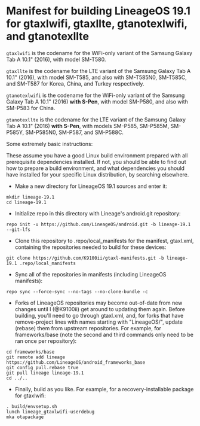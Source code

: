 # Manifest for building LineageOS 19.1 for gtaxlwifi, gtaxllte, gtanotexlwifi, and gtanotexllte

`gtaxlwifi` is the codename for the WiFi-only variant of the Samsung Galaxy Tab A 10.1" (2016), with model SM-T580.

`gtaxllte` is the codename for the LTE variant of the Samsung Galaxy Tab A 10.1" (2016), with model SM-T585, and also with SM-T585N0, SM-T585C, and SM-T587 for Korea, China, and Turkey respectively.

`gtanotexlwifi` is the codename for the WiFi-only variant of the Samsung Galaxy Tab A 10.1" (2016) **with S-Pen**, with model SM-P580, and also with SM-P583 for China.

`gtanotexllte` is the codename for the LTE variant of the Samsung Galaxy Tab A 10.1" (2016) **with S-Pen**, with models SM-P585, SM-P585M, SM-P585Y, SM-P585N0, SM-P587, and SM-P588C.

Some extremely basic instructions:

These assume you have a good Linux build environment prepared with all prerequisite dependencies installed. If not, you should be able to find out how to prepare a build environment, and what dependencies you should have installed for your specific Linux distribution, by searching elsewhere.

- Make a new directory for LineageOS 19.1 sources and enter it:
```
mkdir lineage-19.1
cd lineage-19.1
```

- Initialize repo in this directory with Lineage's android.git repository:
```
repo init -u https://github.com/LineageOS/android.git -b lineage-19.1 --git-lfs
```

- Clone this repository to .repo/local_manifests for the manifest, gtaxl.xml, containing the repositories needed to build for these devices:
```
git clone https://github.com/K9100ii/gtaxl-manifests.git -b lineage-19.1 .repo/local_manifests
```

- Sync all of the repositories in manifests (including LineageOS manifests):
```
repo sync --force-sync --no-tags --no-clone-bundle -c
```

- Forks of LineageOS repositories may become out-of-date from new changes until I (@K9100ii) get around to updating them again. Before building, you'll need to go through gtaxl.xml, and, for forks that have remove-project lines with names starting with "LineageOS/", update (rebase) them from upstream repositories. For example, for frameworks/base (note the second and third commands only need to be ran once per repository):
```
cd frameworks/base
git remote add lineage https://github.com/LineageOS/android_frameworks_base
git config pull.rebase true
git pull lineage lineage-19.1
cd ../..
```

- Finally, build as you like. For example, for a recovery-installable package for gtaxlwifi:
```
. build/envsetup.sh
lunch lineage_gtaxlwifi-userdebug
mka otapackage
```
